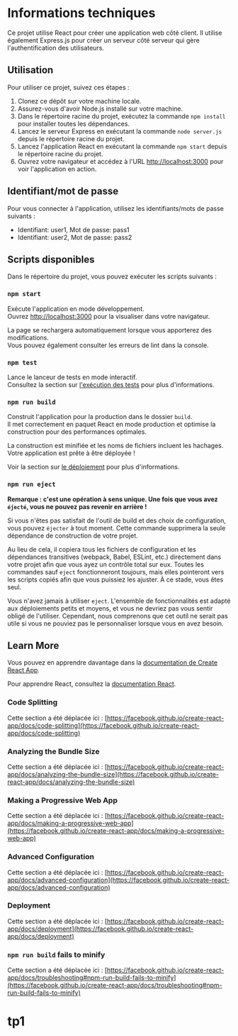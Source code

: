 # Informations techniques

Ce projet utilise React pour créer une application web côté client. Il utilise également Express.js pour créer un serveur côté serveur qui gère l'authentification des utilisateurs.

## Utilisation

Pour utiliser ce projet, suivez ces étapes :

1. Clonez ce dépôt sur votre machine locale.
2. Assurez-vous d'avoir Node.js installé sur votre machine.
3. Dans le répertoire racine du projet, exécutez la commande `npm install` pour installer toutes les dépendances.
4. Lancez le serveur Express en exécutant la commande `node server.js` depuis le répertoire racine du projet.
5. Lancez l'application React en exécutant la commande `npm start` depuis le répertoire racine du projet.
6. Ouvrez votre navigateur et accédez à l'URL [http://localhost:3000](http://localhost:3000) pour voir l'application en action.

## Identifiant/mot de passe

Pour vous connecter à l'application, utilisez les identifiants/mots de passe suivants :

- Identifiant: user1, Mot de passe: pass1
- Identifiant: user2, Mot de passe: pass2

## Scripts disponibles

Dans le répertoire du projet, vous pouvez exécuter les scripts suivants :

### `npm start`

Exécute l'application en mode développement.\
Ouvrez [http://localhost:3000](http://localhost:3000) pour la visualiser dans votre navigateur.

La page se rechargera automatiquement lorsque vous apporterez des modifications.\
Vous pouvez également consulter les erreurs de lint dans la console.

### `npm test`

Lance le lanceur de tests en mode interactif.\
Consultez la section sur [l'exécution des tests](https://facebook.github.io/create-react-app/docs/running-tests) pour plus d'informations.

### `npm run build`

Construit l'application pour la production dans le dossier `build`.\
Il met correctement en paquet React en mode production et optimise la construction pour des performances optimales.

La construction est minifiée et les noms de fichiers incluent les hachages.\
Votre application est prête à être déployée !

Voir la section sur [le déploiement](https://facebook.github.io/create-react-app/docs/deployment) pour plus d'informations.

### `npm run eject`

**Remarque : c'est une opération à sens unique. Une fois que vous avez `éjecté`, vous ne pouvez pas revenir en arrière !**

Si vous n'êtes pas satisfait de l'outil de build et des choix de configuration, vous pouvez `éjecter` à tout moment. Cette commande supprimera la seule dépendance de construction de votre projet.

Au lieu de cela, il copiera tous les fichiers de configuration et les dépendances transitives (webpack, Babel, ESLint, etc.) directement dans votre projet afin que vous ayez un contrôle total sur eux. Toutes les commandes sauf `eject` fonctionneront toujours, mais elles pointeront vers les scripts copiés afin que vous puissiez les ajuster. À ce stade, vous êtes seul.

Vous n'avez jamais à utiliser `eject`. L'ensemble de fonctionnalités est adapté aux déploiements petits et moyens, et vous ne devriez pas vous sentir obligé de l'utiliser. Cependant, nous comprenons que cet outil ne serait pas utile si vous ne pouviez pas le personnaliser lorsque vous en avez besoin.

## Learn More

Vous pouvez en apprendre davantage dans la [documentation de Create React App](https://facebook.github.io/create-react-app/docs/getting-started).

Pour apprendre React, consultez la [documentation React](https://reactjs.org/).

### Code Splitting

Cette section a été déplacée ici : [https://facebook.github.io/create-react-app/docs/code-splitting](https://facebook.github.io/create-react-app/docs/code-splitting)

### Analyzing the Bundle Size

Cette section a été déplacée ici : [https://facebook.github.io/create-react-app/docs/analyzing-the-bundle-size](https://facebook.github.io/create-react-app/docs/analyzing-the-bundle-size)

### Making a Progressive Web App

Cette section a été déplacée ici : [https://facebook.github.io/create-react-app/docs/making-a-progressive-web-app](https://facebook.github.io/create-react-app/docs/making-a-progressive-web-app)

### Advanced Configuration

Cette section a été déplacée ici : [https://facebook.github.io/create-react-app/docs/advanced-configuration](https://facebook.github.io/create-react-app/docs/advanced-configuration)

### Deployment

Cette section a été déplacée ici : [https://facebook.github.io/create-react-app/docs/deployment](https://facebook.github.io/create-react-app/docs/deployment)

### `npm run build` fails to minify

Cette section a été déplacée ici : [https://facebook.github.io/create-react-app/docs/troubleshooting#npm-run-build-fails-to-minify](https://facebook.github.io/create-react-app/docs/troubleshooting#npm-run-build-fails-to-minify)
# tp1
